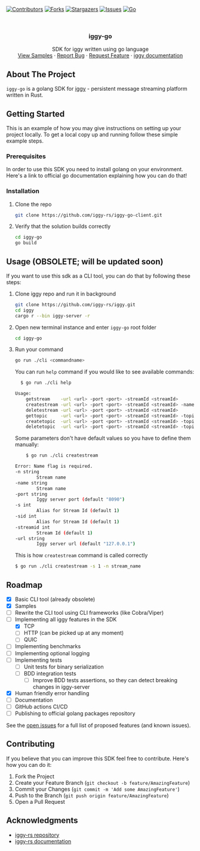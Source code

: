 <!-- PROJECT SHIELDS -->
[![Contributors][contributors-shield]][contributors-url]
[![Forks][forks-shield]][forks-url]
[![Stargazers][stars-shield]][stars-url]
[![Issues][issues-shield]][issues-url]
[![Go][Golang]][Golang-url]

<!-- PROJECT LOGO -->
<br />
<div align="center">
  <!-- <a href="https://github.com/iggy-rs/iggy-go-client">
    <img src="images/logo.png" alt="Logo" width="80" height="80">
  </a> -->

<h3 align="center">iggy-go</h3>

  <p align="center">
    SDK for iggy written using go language
    <!-- <br />
    <a href="https://github.com/iggy-rs/iggy-go-client"><strong>Explore the docs »</strong></a>
    <br /> -->
    <br />
    <a href="https://github.com/iggy-rs/iggy-go-client/tree/dev/samples">View Samples</a>
    ·
    <a href="https://github.com/iggy-rs/iggy-go-client/issues">Report Bug</a>
    ·
    <a href="https://github.com/iggy-rs/iggy-go-client/issues">Request Feature</a>
    ·
    <a href="https://docs.iggy.rs/">iggy documentation</a>
  </p>
</div>

<!-- ABOUT THE PROJECT -->
## About The Project

`iggy-go` is a golang SDK for <a href="https://github.com/iggy-rs/iggy">iggy</a> - persistent message streaming platform written in Rust.

<!-- GETTING STARTED -->
## Getting Started

This is an example of how you may give instructions on setting up your project locally.
To get a local copy up and running follow these simple example steps.

### Prerequisites

In order to use this SDK you need to install golang on your environment. Here's a <a hfref="https://go.dev/doc/install">link to official go documentation</a> explaining how you can do that!

### Installation

1. Clone the repo
   ```sh
   git clone https://github.com/iggy-rs/iggy-go-client.git
   ```
2. Verify that the solution builds correctly
    ```sh
    cd iggy-go
    go build
    ``` 
<!-- USAGE EXAMPLES -->
## Usage (OBSOLETE; will be updated soon)

If you want to use this sdk as a CLI tool, you can do that by following these steps:
1. Clone iggy repo and run it in background
    ```sh
    git clone https://github.com/iggy-rs/iggy.git
    cd iggy
    cargo r --bin iggy-server -r
    ```
1. Open new terminal instance and enter `iggy-go` root folder
    ```sh
    cd iggy-go
    ```
2. Run your command
    ```sh
    go run ./cli <commandname>
    ```

    You can run `help` command if you would like to see available commands:

    ```sh
      $ go run ./cli help

    Usage:
        getstream    -url <url> -port <port> -streamId <streamId>
        createstream -url <url> -port <port> -streamId <streamId> -name <name>
        deletestream -url <url> -port <port> -streamId <streamId>
        gettopic     -url <url> -port <port> -streamId <streamId> -topicId <topicId>
        createtopic  -url <url> -port <port> -streamId <streamId> -topicId <topicId> -name <name> -partitionsCount <partitionsCount>
        deletetopic  -url <url> -port <port> -streamId <streamId> -topicId <topicId>

    ```

    Some parameters don't have default values so you have to define them manually:

    ```sh
        $ go run ./cli createstream

    Error: Name flag is required.
    -n string
            Stream name
    -name string
            Stream name
    -port string
            Iggy server port (default "8090")
    -s int
            Alias for Stream Id (default 1)
    -sid int
            Alias for Stream Id (default 1)
    -streamid int
            Stream Id (default 1)
    -url string
            Iggy server url (default "127.0.0.1")
    ```
    This is how `createstream` command is called correctly

    ```sh
    $ go run ./cli createstream -s 1 -n stream_name
    ```
    
<!-- ROADMAP -->
## Roadmap

- [x] Basic CLI tool (already obsolete)
- [x] Samples
- [ ] Rewrite the CLI tool using CLI frameworks (like Cobra/Viper)
- [ ] Implementing all iggy features in the SDK
    - [x] TCP
    - [ ] HTTP (can be picked up at any moment)
    - [ ] QUIC
- [ ] Implementing benchmarks
- [ ] Implementing optional logging
- [ ] Implementing tests
  - [ ] Unit tests for binary serialization
  - [ ] BDD integration tests
    - [ ] Improve BDD tests assertions, so they can detect breaking changes in iggy-server
- [X] Human friendly error handling
- [ ] Documentation
- [ ] GitHub actions CI/CD
- [ ] Publishing to official golang packages repository

See the [open issues](https://github.com/iggy-rs/iggy-go-client/issues) for a full list of proposed features (and known issues).

<!-- CONTRIBUTING -->
## Contributing

If you believe that you can improve this SDK feel free to contribute. Here's how you can do it:

1. Fork the Project
2. Create your Feature Branch (`git checkout -b feature/AmazingFeature`)
3. Commit your Changes (`git commit -m 'Add some AmazingFeature'`)
4. Push to the Branch (`git push origin feature/AmazingFeature`)
5. Open a Pull Request

<!-- ACKNOWLEDGMENTS -->
## Acknowledgments

* [iggy-rs repository](https://github.com/iggy-rs/iggy)
* [iggy-rs documentation](https://docs.iggy.rs/)

<!-- MARKDOWN LINKS & IMAGES -->
[contributors-shield]: https://img.shields.io/github/contributors/iggy-rs/iggy-go-client.svg?style=for-the-badge
[contributors-url]: https://github.com/iggy-rs/iggy-go-client/graphs/contributors
[forks-shield]: https://img.shields.io/github/forks/iggy-rs/iggy-go-client.svg?style=for-the-badge
[forks-url]: https://github.com/iggy-rs/iggy-go-client/network/members
[stars-shield]: https://img.shields.io/github/stars/iggy-rs/iggy-go-client.svg?style=for-the-badge
[stars-url]: https://github.com/iggy-rs/iggy-go-client/stargazers
[issues-shield]: https://img.shields.io/github/issues/iggy-rs/iggy-go-client.svg?style=for-the-badge
[issues-url]: https://github.com/iggy-rs/iggy-go-client/issues
[license-shield]: https://img.shields.io/github/license/iggy-rs/iggy-go-client.svg?style=for-the-badge
[license-url]: https://github.com/iggy-rs/iggy-go-client/blob/master/LICENSE.txt
[linkedin-shield]: https://img.shields.io/badge/-LinkedIn-black.svg?style=for-the-badge&logo=linkedin&colorB=555
[linkedin-url]: https://linkedin.com/in/linkedin_username
[Golang-url]: https://go.dev/
[Golang]: https://img.shields.io/badge/Go-00ADD8?style=for-the-badge&logo=go&logoColor=white
[Iggy-docs-url]: https://docs.iggy.rs/
[Iggy-repo-url]: https://github.com/iggy-rs/iggy
[Iggy-dotnet-repo-url]: https://github.com/iggy-rs/iggy-dotnet-client
